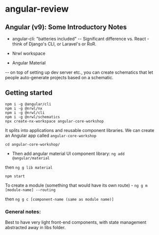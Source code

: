 # angular-review

## Angular (v9): Some Introductory Notes

- angular-cli: "batteries included"
  -- Significant difference vs. React - think of Django's CLI, or Laravel's or RoR.

- Nrwl workspace
- Angular Material

-- on top of setting up dev server etc., you can create schematics that let people auto-generate projects based on a schematic.

## Getting started

```
npm i -g @angular/cli
npm i -g @nrwl/nx
npm i -g @nrwl/cli
npm i -g @nrwl/schematics
npx create-nx-workspace angular-core-workshop
```

It splits into applications and reusable component libraries. We can create an Angular app called `angular-core-workshop`

`cd angular-core-workshop/`

- Then add angular material UI component library:
  `ng add @angular/material`

then `ng g lib material`

`npm start`

To create a module (something that would have its own route) -
`ng g m [module-name] --routing`

then `ng g c [component-name (same as module name)]`

### General notes:

Best to have very light front-end components, with state management abstracted away in libs folder.
